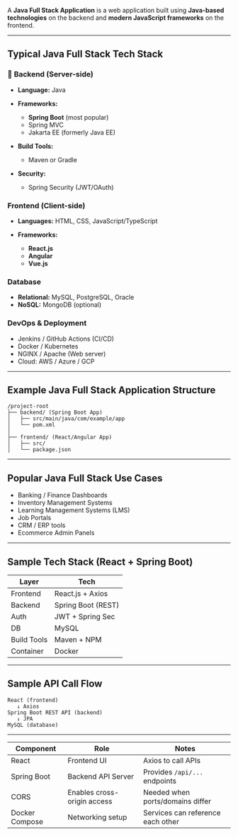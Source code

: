 A **Java Full Stack Application** is a web application built using **Java-based technologies** on the backend and **modern JavaScript frameworks** on the frontend.

---

##  **Typical Java Full Stack Tech Stack**

### 🔧 **Backend (Server-side)**

* **Language:** Java
* **Frameworks:**

  * **Spring Boot** (most popular)
  * Spring MVC
  * Jakarta EE (formerly Java EE)
* **Build Tools:**

  * Maven or Gradle
* **Security:**

  * Spring Security (JWT/OAuth)

### **Frontend (Client-side)**

* **Languages:** HTML, CSS, JavaScript/TypeScript
* **Frameworks:**

  * **React.js**
  * **Angular**
  * **Vue.js**

###  **Database**

* **Relational:** MySQL, PostgreSQL, Oracle
* **NoSQL:** MongoDB (optional)

###  **DevOps & Deployment**

* Jenkins / GitHub Actions (CI/CD)
* Docker / Kubernetes
* NGINX / Apache (Web server)
* Cloud: AWS / Azure / GCP

---

##  **Example Java Full Stack Application Structure**

```
/project-root
├── backend/ (Spring Boot App)
│   ├── src/main/java/com/example/app
│   └── pom.xml
│
├── frontend/ (React/Angular App)
│   ├── src/
│   └── package.json
```

---

##  **Popular Java Full Stack Use Cases**

* Banking / Finance Dashboards
* Inventory Management Systems
* Learning Management Systems (LMS)
* Job Portals
* CRM / ERP tools
* Ecommerce Admin Panels

---

##  Sample Tech Stack (React + Spring Boot)

| Layer       | Tech               |
| ----------- | ------------------ |
| Frontend    | React.js + Axios   |
| Backend     | Spring Boot (REST) |
| Auth        | JWT + Spring Sec   |
| DB          | MySQL              |
| Build Tools | Maven + NPM        |
| Container   | Docker             |

---

##  Sample API Call Flow

```
React (frontend)
   ↓ Axios
Spring Boot REST API (backend)
   ↓ JPA
MySQL (database)
```

---

| Component      | Role                        | Notes                             |
| -------------- | --------------------------- | --------------------------------- |
| React          | Frontend UI                 | Axios to call APIs                |
| Spring Boot    | Backend API Server          | Provides `/api/...` endpoints     |
| CORS           | Enables cross-origin access | Needed when ports/domains differ  |
| Docker Compose | Networking setup            | Services can reference each other |

